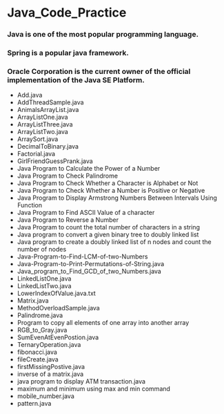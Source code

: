 # Java_Code_Practice
### Java is one of the most popular programming language.
### Spring is a popular java framework.
### Oracle Corporation is the current owner of the official implementation of the Java SE Platform.
 - Add.java
 - AddThreadSample.java
 - AnimalsArrayList.java
 - ArrayListOne.java
 - ArrayListThree.java
 - ArrayListTwo.java
 - ArraySort.java
 - DecimalToBinary.java
 - Factorial.java
 - GirlFriendGuessPrank.java
 - Java Program to Calculate the Power of a Number
 - Java Program to Check Palindrome
 - Java Program to Check Whether a Character is Alphabet or Not
 - Java Program to Check Whether a Number is Positive or Negative
 - Java Program to Display Armstrong Numbers Between Intervals Using Function
 - Java Program to Find ASCII Value of a character
 - Java Program to Reverse a Number
 - Java Program to count the total number of characters in a string
 - Java program to convert a given binary tree to doubly linked list
 - Java program to create a doubly linked list of n nodes and count the number of nodes
 - Java-Program-to-Find-LCM-of-two-Numbers
 - Java-Program-to-Print-Permutations-of-String.java 
 - Java_program_to_Find_GCD_of_two_Numbers.java
 - LinkedListOne.java
 - LinkedListTwo.java
 - LowerIndexOfValue.java.txt
 - Matrix.java
 - MethodOverloadSample.java
 - Palindrome.java
 - Program to copy all elements of one array into another array
 - RGB_to_Gray.java
 - SumEvenAtEvenPostion.java
 - TernaryOperation.java
 - fibonacci.java
 - fileCreate.java
 - firstMissingPostive.java
 - inverse of a matrix.java
 - java program to display ATM transaction.java
 - maximum and minimum using max and min command
 - mobile_number.java
 - pattern.java
